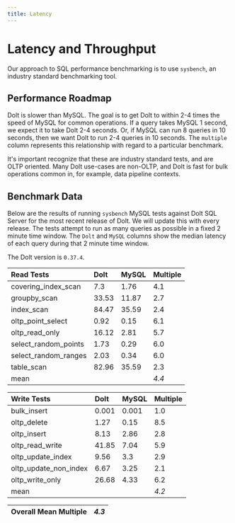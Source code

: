 ```yaml
---
title: Latency
---
```


# Latency and Throughput

Our approach to SQL performance benchmarking is to use `sysbench`, an
industry standard benchmarking tool.

## Performance Roadmap

Dolt is slower than MySQL. The goal is to get Dolt to within 2-4 times
the speed of MySQL for common operations. If a query takes MySQL 1
second, we expect it to take Dolt 2-4 seconds. Or, if MySQL can run 8
queries in 10 seconds, then we want Dolt to run 2-4 queries in 10
seconds. The `multiple` column represents this relationship with
regard to a particular benchmark.

It's important recognize that these are industry standard tests, and
are OLTP oriented. Many Dolt use-cases are non-OLTP, and Dolt is fast
for bulk operations common in, for example, data pipeline contexts.

## Benchmark Data

Below are the results of running `sysbench` MySQL tests against Dolt
SQL Server for the most recent release of Dolt. We will update this
with every release. The tests attempt to run as many queries as
possible in a fixed 2 minute time window. The `Dolt` and `MySQL`
columns show the median latency of each query during that 2 minute
time window.

The Dolt version is `0.37.4`.

| Read Tests | Dolt | MySQL | Multiple |
| :--- | :--- | :--- | :--- |
| covering\_index\_scan | 7.3 | 1.76 | 4.1 |
| groupby\_scan | 33.53 | 11.87 | 2.7 |
| index\_scan | 84.47 | 35.59 | 2.4 |
| oltp\_point\_select | 0.92 | 0.15 | 6.1 |
| oltp\_read\_only | 16.12 | 2.81 | 5.7 |
| select\_random\_points | 1.73 | 0.29 | 6.0 |
| select\_random\_ranges | 2.03 | 0.34 | 6.0 |
| table\_scan | 82.96 | 35.59 | 2.3 |
| mean |  |  | _4.4_ |

| Write Tests | Dolt | MySQL | Multiple |
| :--- | :--- | :--- | :--- |
| bulk\_insert | 0.001 | 0.001 | 1.0 |
| oltp\_delete | 1.27 | 0.15 | 8.5 |
| oltp\_insert | 8.13 | 2.86 | 2.8 |
| oltp\_read\_write | 41.85 | 7.04 | 5.9 |
| oltp\_update\_index | 9.56 | 3.3 | 2.9 |
| oltp\_update\_non\_index | 6.67 | 3.25 | 2.1 |
| oltp\_write\_only | 26.68 | 4.33 | 6.2 |
| mean |  |  | _4.2_ |

| Overall Mean Multiple | _4.3_ |
| :--- | :--- |
<br/>
